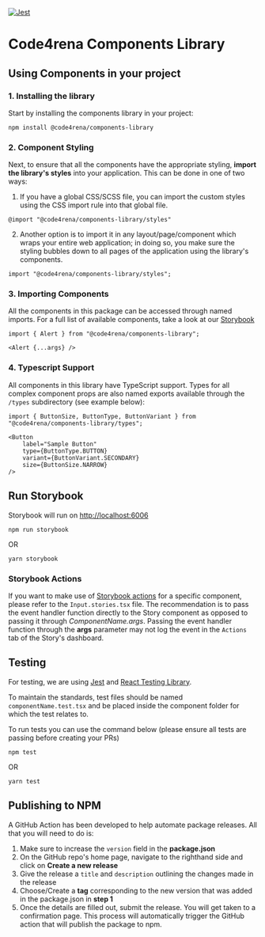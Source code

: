 [![Jest](https://github.com/code4rena-dev/components-library/actions/workflows/test-runner.yml/badge.svg)](https://github.com/code4rena-dev/components-library/actions/workflows/test-runner.yml)

# Code4rena Components Library

## Using Components in your project

### 1. Installing the library
Start by installing the components library in your project:

```
npm install @code4rena/components-library
```

### 2. Component Styling
Next, to ensure that all the components have the appropriate styling, **import the library's styles** into your application. This can be done in one of two ways:

1. If you have a global CSS/SCSS file, you can import the custom styles using the CSS import rule into that global file.
```
@import "@code4rena/components-library/styles"
```
2. Another option is to import it in any layout/page/component which wraps your entire web application; in doing so, you make sure the styling bubbles down to all pages of the application using the library's components.
```
import "@code4rena/components-library/styles";
```

### 3. Importing Components
All the components in this package can be accessed through named imports. For a full list of available components, take a look at our [Storybook](https://components-library-wine.vercel.app)

```
import { Alert } from "@code4rena/components-library";

<Alert {...args} />
```

### 4. Typescript Support
All components in this library have TypeScript support. Types for all complex component props are also named exports available through the `/types` subdirectory (see example below):
```
import { ButtonSize, ButtonType, ButtonVariant } from "@code4rena/components-library/types";

<Button
    label="Sample Button"
    type={ButtonType.BUTTON}
    variant={ButtonVariant.SECONDARY}
    size={ButtonSize.NARROW}
/>
```

## Run Storybook
Storybook will run on [http://localhost:6006](http://localhost:6006)

```
npm run storybook
```
OR
```
yarn storybook
```

### Storybook Actions
If you want to make use of [Storybook actions](https://storybook.js.org/docs/angular/essentials/actions) for a specific component, please refer to the `Input.stories.tsx` file. The recommendation is to pass the event handler function directly to the Story component as opposed to passing it through _ComponentName.args_. Passing the event handler function through the **args** parameter may not log the event in the `Actions` tab of the Story's dashboard.

## Testing
For testing, we are using [Jest](https://jestjs.io/docs/getting-started) and [React Testing Library](https://testing-library.com/docs/react-testing-library/intro/).

To maintain the standards, test files should be named `componentName.test.tsx` and be placed inside the component folder for which the test relates to.

To run tests you can use the command below (please ensure all tests are passing before creating your PRs)
```
npm test
```
OR
```
yarn test
```

## Publishing to NPM

A GitHub Action has been developed to help automate package releases. All that you will need to do is:

1. Make sure to increase the `version` field in the **package.json**
2. On the GitHub repo's home page, navigate to the righthand side and click on **Create a new release**
3. Give the release a `title` and `description` outlining the changes made in the release
4. Choose/Create a **tag** corresponding to the new version that was added in the package.json in **step 1**
5. Once the details are filled out, submit the release. You will get taken to a confirmation page. This process will automatically trigger the GitHub action that will publish the package to npm. 
